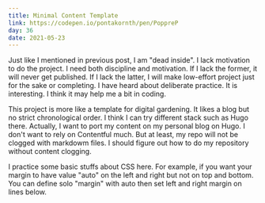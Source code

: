 ```yaml
---
title: Minimal Content Template
link: https://codepen.io/pontakornth/pen/PoppreP
day: 36
date: 2021-05-23
---
```

Just like I mentioned in previous post, I am "dead inside". I lack motivation to do the project. I need
both discipline and motivation. If I lack the former, it will never get published. If I lack the latter,
I will make low-effort project just for the sake or completing. I have heard about deliberate practice.
It is interesting. I think it may help me a bit in coding.<!--more-->


This project is more like a template for digital gardening. It likes a blog but no strict chronological 
order. I think I can try different stack such as Hugo there. Actually, I want to port my content on my 
personal blog on Hugo. I don't want to rely on Contentful much. But at least, my repo will not be clogged
with markdowm files. I should figure out how to do my repository without content clogging.


I practice some basic stuffs about CSS here. For example, if you want your margin to have value "auto" on
the left and right but not on top and bottom. You can define solo "margin" with auto then set left and 
right margin on lines below.